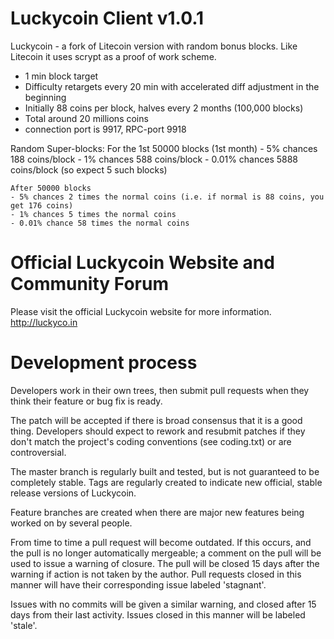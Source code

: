 Luckycoin Client v1.0.1
=======================

Luckycoin - a fork of Litecoin version with random bonus blocks. Like Litecoin it uses scrypt as a proof of work scheme.

   - 1 min block target
   - Difficulty retargets every 20 min with accelerated diff adjustment in the beginning
   - Initially 88 coins per block, halves every 2 months (100,000 blocks)
   - Total around 20 millions coins
   - connection port is 9917, RPC-port 9918

   Random Super-blocks:
    For the 1st 50000 blocks (1st month)
    - 5% chances 188 coins/block
    - 1% chances 588 coins/block
    - 0.01% chances 5888 coins/block (so expect 5 such blocks)

    After 50000 blocks
    - 5% chances 2 times the normal coins (i.e. if normal is 88 coins, you get 176 coins)
    - 1% chances 5 times the normal coins
    - 0.01% chance 58 times the normal coins


Official Luckycoin Website and Community Forum
==================================

Please visit the official Luckycoin website for more information.
http://luckyco.in


Development process
===================

Developers work in their own trees, then submit pull requests when
they think their feature or bug fix is ready.

The patch will be accepted if there is broad consensus that it is a
good thing.  Developers should expect to rework and resubmit patches
if they don't match the project's coding conventions (see coding.txt)
or are controversial.

The master branch is regularly built and tested, but is not guaranteed
to be completely stable. Tags are regularly created to indicate new
official, stable release versions of Luckycoin.

Feature branches are created when there are major new features being
worked on by several people.

From time to time a pull request will become outdated. If this occurs, and
the pull is no longer automatically mergeable; a comment on the pull will
be used to issue a warning of closure. The pull will be closed 15 days
after the warning if action is not taken by the author. Pull requests closed
in this manner will have their corresponding issue labeled 'stagnant'.

Issues with no commits will be given a similar warning, and closed after
15 days from their last activity. Issues closed in this manner will be 
labeled 'stale'. 
